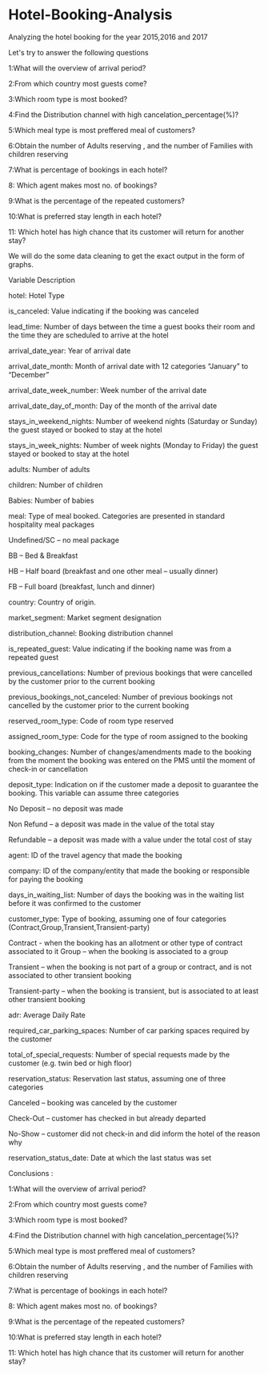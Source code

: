 # Hotel-Booking-Analysis
Analyzing the hotel booking for the year 2015,2016 and 2017

Let's try to answer the following questions

1:What will the overview of arrival period?

2:From which country most guests come?

3:Which room type is most booked?

4:Find the Distribution channel with high cancelation_percentage(%)?

5:Which meal type is most preffered meal of customers?

6:Obtain the number of Adults reserving , and the number of Families with children reserving

7:What is percentage of bookings in each hotel?

8: Which agent makes most no. of bookings?

9:What is the percentage of the repeated customers?

10:What is preferred stay length in each hotel?

11: Which hotel has high chance that its customer will return for another stay?


We will do the some data cleaning to get the  exact output in the form of graphs.


Variable Description

hotel: Hotel Type

is_canceled: Value indicating if the booking was canceled

lead_time: Number of days between the time a guest books their room and the time they are scheduled to arrive at the hotel

arrival_date_year: Year of arrival date

arrival_date_month: Month of arrival date with 12 categories “January” to “December”

arrival_date_week_number: Week number of the arrival date

arrival_date_day_of_month: Day of the month of the arrival date

stays_in_weekend_nights: Number of weekend nights (Saturday or Sunday) the guest stayed or booked to stay at the hotel

stays_in_week_nights: Number of week nights (Monday to Friday) the guest stayed or booked to stay at the hotel

adults: Number of adults

children: Number of children

Babies: Number of babies

meal: Type of meal booked. Categories are presented in standard hospitality meal packages

Undefined/SC – no meal package

BB – Bed & Breakfast

HB – Half board (breakfast and one other meal – usually dinner)

FB – Full board (breakfast, lunch and dinner)

country: Country of origin.

market_segment: Market segment designation

distribution_channel: Booking distribution channel

is_repeated_guest: Value indicating if the booking name was from a repeated guest

previous_cancellations: Number of previous bookings that were cancelled by the customer prior to the current booking

previous_bookings_not_canceled: Number of previous bookings not cancelled by the customer prior to the current booking

reserved_room_type: Code of room type reserved

assigned_room_type: Code for the type of room assigned to the booking

booking_changes: Number of changes/amendments made to the booking from the moment the booking was entered on the PMS until the moment of check-in or cancellation

deposit_type: Indication on if the customer made a deposit to guarantee the booking. This variable can assume three categories

No Deposit – no deposit was made

Non Refund – a deposit was made in the value of the total stay

Refundable – a deposit was made with a value under the total cost of stay

agent: ID of the travel agency that made the booking

company: ID of the company/entity that made the booking or responsible for paying the booking

days_in_waiting_list: Number of days the booking was in the waiting list before it was confirmed to the customer

customer_type: Type of booking, assuming one of four categories (Contract,Group,Transient,Transient-party)

Contract - when the booking has an allotment or other type of contract associated to it Group – when the booking is associated to a group

Transient – when the booking is not part of a group or contract, and is not associated to other transient booking

Transient-party – when the booking is transient, but is associated to at least other transient booking

adr: Average Daily Rate

required_car_parking_spaces: Number of car parking spaces required by the customer

total_of_special_requests: Number of special requests made by the customer (e.g. twin bed or high floor)

reservation_status: Reservation last status, assuming one of three categories

Canceled – booking was canceled by the customer

Check-Out – customer has checked in but already departed

No-Show – customer did not check-in and did inform the hotel of the reason why

reservation_status_date: Date at which the last status was set







Conclusions :

1:What will the overview of arrival period?

2:From which country most guests come?

3:Which room type is most booked?

4:Find the Distribution channel with high cancelation_percentage(%)?

5:Which meal type is most preffered meal of customers?

6:Obtain the number of Adults reserving , and the number of Families with children reserving

7:What is percentage of bookings in each hotel?

8: Which agent makes most no. of bookings?

9:What is the percentage of the repeated customers?

10:What is preferred stay length in each hotel?

11: Which hotel has high chance that its customer will return for another stay?
